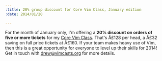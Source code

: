 ```yaml
--- 
:title: 20% group discount for Core Vim Class, January edition
:date: 2014/01/20

---
```


For the month of January only, I'm offering a **20% discount on orders of five or more tickets** for my [Core Vim Class][jan14]. That's Â£128 per head, a Â£32 saving on full price tickets at Â£160. If your team makes heavy use of Vim, then this is a great opportunity for everyone to level up their skills for 2014! Get in touch with [drew@vimcasts.org](mailto:drew@vimcasts.org) for more details.

[jan14]: https://tito.io/studio-nelstrom/core-vim-class-online-3
